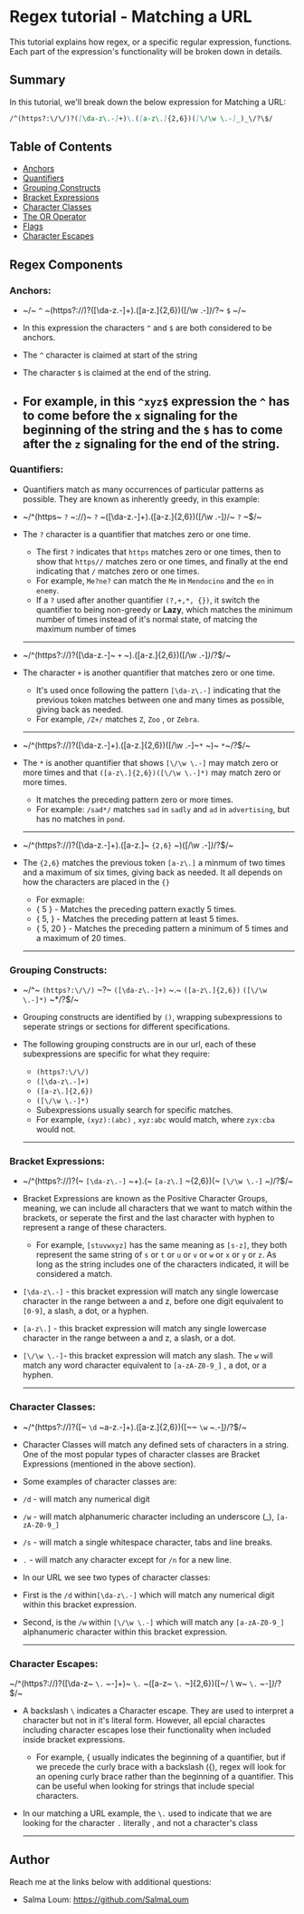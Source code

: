 # Regex tutorial - Matching a URL

This tutorial explains how regex, or a specific regular expression, functions.
Each part of the expression's functionality will be broken down in details.

## Summary

In this tutorial, we'll break down the below expression for Matching a URL:

```md
/^(https?:\/\/)?([\da-z\.-]+)\.([a-z\.]{2,6})([\/\w \.-]_)_\/?\$/
```

## Table of Contents

- [Anchors](#anchors)
- [Quantifiers](#quantifiers)
- [Grouping Constructs](#grouping-constructs)
- [Bracket Expressions](#bracket-expressions)
- [Character Classes](#character-classes)
- [The OR Operator](#the-or-operator)
- [Flags](#flags)
- [Character Escapes](#character-escapes)

## Regex Components

### Anchors:

- ~/~ `^` ~(https?:\/\/)?([\da-z\.-]+)\.([a-z\.]{2,6})([\/\w \.-]_)_\/?~ `$` ~/~

- In this expression the characters `^` and `$` are both considered to be anchors.

- The `^` character is claimed at start of the string

- The character `$` is claimed at the end of the string.
- ## For example, in this `^xyz$` expression the `^` has to come before the `x` signaling for the beginning of the string and the `$` has to come after the `z` signaling for the end of the string.

### Quantifiers:

- Quantifiers match as many occurrences of particular patterns as possible. They are known as inherently greedy, in this example:

- ~/^(https~ `?` ~:\/\/)~ `?` ~([\da-z\.-]+)\.([a-z\.]{2,6})([\/\w \.-]_)_\/~ `?` ~\$/~

- The `?` character is a quantifier that matches zero or one time.

  - The first `?` indicates that `https` matches zero or one times, then to show that `https//` matches zero or one times, and finally at the end indicating that `/` matches zero or one times.
  - For example, `Me?ne?` can match the `Me` in `Mendocino` and the `en` in `enemy`.
  - If a `?` used after another quantifier `(?,+,*, {})`, it switch the quantifier to being non-greedy or **Lazy**, which matches the minimum number of times instead of it's normal state, of matcing the maximum number of times

  ***

- ~/^(https?:\/\/)?([\da-z\.-]~ `+` ~)\.([a-z\.]{2,6})([\/\w \.-]_)_\/?\$/~

- The character `+` is another quantifier that matches zero or one time.

  - It's used once following the pattern `[\da-z\.-]` indicating that the previous token matches between one and many times as possible, giving back as needed.
  - For example, `/Z+/` matches `Z`, `Zoo` , or `Zebra`.

  ***

- ~/^(https?:\/\/)?([\da-z\.-]+)\.([a-z\.]{2,6})([\/\w \.-]~`*` ~)~ `*`~\/?\$/~

- The `*` is another quantifier that shows `[\/\w \.-]` may match zero or more times and that `([a-z\.]{2,6})([\/\w \.-]*)` may match zero or more times.

  - It matches the preceding pattern zero or more times.
  - For example: `/sad*/` matches `sad` in `sadly` and `ad` in `advertising`, but has no matches in `pond`.

  ***

- ~/^(https?:\/\/)?([\da-z\.-]+)\.([a-z\.]~ `{2,6}` ~)([\/\w \.-]_)_\/?\$/~
- The `{2,6}` matches the previous token `[a-z\.]` a minmum of two times and a maximum of six times, giving back as needed. It all depends on how the characters are placed in the `{}`
  - For exmaple:
  - { 5 } - Matches the preceding pattern exactly 5 times.
  - { 5, } - Matches the preceding pattern at least 5 times.
  - { 5, 20 } - Matches the preceding pattern a minimum of 5 times and a maximum of 20 times.
  ***

### Grouping Constructs:

- ~/^~ `(https?:\/\/)` ~?~ `([\da-z\.-]+)` ~\.~ `([a-z\.]{2,6})` `([\/\w \.-]*)` ~\*\/?\$/~

- Grouping constructs are identified by `()`, wrapping subexpressions to seperate strings or sections for different specifications.

- The following grouping constructs are in our url, each of these subexpressions are specific for what they require:

  - `(https?:\/\/)`
  - `([\da-z\.-]+)`
  - `([a-z\.]{2,6})`
  - `([\/\w \.-]*)`
  - Subexpressions usually search for specific matches.
  - For example, `(xyz):(abc)` , `xyz:abc` would match, where `zyx:cba` would not.

  ***

### Bracket Expressions:

- ~/^(https?:\/\/)?(~ `[\da-z\.-]` ~+)\.(~ `[a-z\.]` ~{2,6})(~ `[\/\w \.-]` ~_)_\/?\$/~

- Bracket Expressions are known as the Positive Character Groups, meaning, we can include all characters that we want to match within the brackets, or seperate the first and the last character with hyphen to represent a range of these characters.

  - For example, `[stuvwxyz]` has the same meaning as `[s-z]`, they both represent the same string of `s` or `t` or `u` or `v` or `w` or `x` or `y` or `z`. As long as the string includes one of the characters indicated, it will be considered a match.

- `[\da-z\.-]` - this bracket expression will match any single lowercase character in the range between a and z, before one digit equivalent to `[0-9]`, a slash, a dot, or a hyphen.

- `[a-z\.]` - this bracket expression will match any single lowercase character in the range between a and z, a slash, or a dot.

- `[\/\w \.-]`- this bracket expression will match any slash. The `w` will match any word character equivalent to `[a-zA-Z0-9_]` , a dot, or a hyphen.

  ***

### Character Classes:

- ~/^(https?:\/\/)?([~ `\d` ~a-z\.-]+)\.([a-z\.]{2,6})([\~~ `\w` ~\.-]_)_\/?\$/~

- Character Classes will match any defined sets of characters in a string. One of the most popular types of character classes are Bracket Expressions (mentioned in the above section).

- Some examples of character classes are:

- `/d` - will match any numerical digit

- `/w` - will match alphanumeric character including an underscore (_), `[a-zA-Z0-9_]`

- `/s` - will match a single whitespace character, tabs and line breaks.

- `.` - will match any character except for `/n` for a new line.

- In our URL we see two types of character classes:

- First is the `/d` within`[\da-z\.-]` which will match any numerical digit within this bracket expression.

- Second, is the `/w` within `[\/\w \.-]` which will match any `[a-zA-Z0-9_]` alphanumeric character within this bracket expression.

  ***

### Character Escapes:

~/^(https?:\/\/)?([\da-z~ `\.` ~-]+)~ `\.` ~([a-z~ `\.` ~]{2,6})([~\/ \ w~ `\.` ~-]_)_\/?\$/~

- A backslash `\` indicates a Character escape. They are used to interpret a character but not in it's literal form. However, all epcial charactes including character escapes lose their functionality when included inside bracket expressions.

  - For example, { usually indicates the beginning of a quantifier, but if we precede the curly brace with a backslash (\{), regex will look for an opening curly brace rather than the beginning of a quantifier. This can be useful when looking for strings that include special characters.

- In our matching a URL example, the `\.` used to indicate that we are looking for the character `.` literally , and not a character's class

  ***

## Author

Reach me at the links below with additional questions:

- Salma Loum: https://github.com/SalmaLoum
